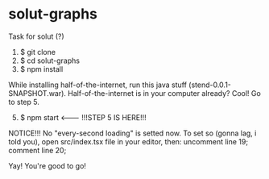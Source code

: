 # solut-graphs
Task for solut (?)

1. $ git clone 
2. $ cd solut-graphs
3. $ npm install

While installing half-of-the-internet, run this java stuff (stend-0.0.1-SNAPSHOT.war).
Half-of-the-internet is in your computer already? Cool! Go to step 5.

5. $ npm start  <--- !!!STEP 5 IS HERE!!!

NOTICE!!!
No "every-second loading" is setted now. To set so (gonna lag, i told you), open src/index.tsx file in your editor, then:
uncomment line 19;
comment line 20;

Yay! You're good to go!
